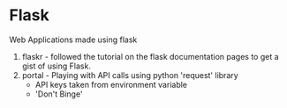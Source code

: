 # Flask
Web Applications made using flask

1. flaskr - followed the tutorial on the flask documentation pages to get a gist of using Flask.
2. portal - Playing with API calls using python 'request' library
	- API keys taken from environment variable
	- 'Don't Binge'
